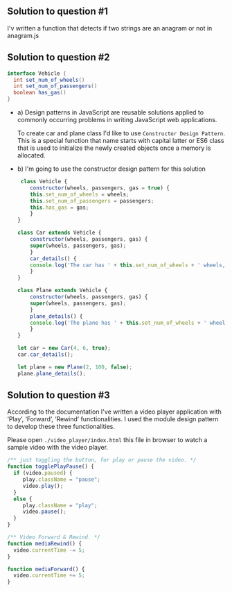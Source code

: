 ## Solution to question #1

I'v written a function that detects if two strings are an anagram or not in anagram.js

## Solution to question #2

```java
interface Vehicle {
  int set_num_of_wheels()
  int set_num_of_passengers()
  boolean has_gas()
}
```


  - a) Design patterns in JavaScript are reusable solutions applied to commonly occurring problems in writing JavaScript web applications.

    To create car and plane class I'd like to use `Constructor Design Pattern`. This is a special function that name starts with capital latter or ES6 class that is used to initialize the newly created objects once a memory is allocated.

  - b) I'm going to use the constructor design pattern for this solution


    ```js
	 class Vehicle {
	    constructor(wheels, passengers, gas = true) {
		this.set_num_of_wheels = wheels;
		this.set_num_of_passengers = passengers;
		this.has_gas = gas;
	    }
	}

	class Car extends Vehicle {
	    constructor(wheels, passengers, gas) {
		super(wheels, passengers, gas);
	    }
	    car_details() {
		console.log('The car has ' + this.set_num_of_wheels + ' wheels, ' + this.set_num_of_passengers + ' passengers and the car has gas ' + this.has_gas);
	    }
	}

	class Plane extends Vehicle {
	    constructor(wheels, passengers, gas) {
		super(wheels, passengers, gas);
	    }
	    plane_details() {
		console.log('The plane has ' + this.set_num_of_wheels + ' wheels, ' + this.set_num_of_passengers + ' passengers and the plane has gas ' + this.has_gas);
	    }
	}

	let car = new Car(4, 6, true);
	car.car_details();

	let plane = new Plane(2, 100, false);
	plane.plane_details();
    ```

## Solution to question #3

According to the documentation I've written a video player application with ‘Play’, ‘Forward’, ‘Rewind’ functionalities. I used the module design pattern to develop these three functionalities.

Please open `./video_player/index.html` this file in browser to watch a sample video with the video player.


```js
/** just toggling the button, for play or pause the video. */
function togglePlayPause() {
  if (video.paused) {
     play.className = "pause";
     video.play();
  }
  else {
     play.className = "play";
     video.pause();
  }
}

/** Video Forward & Rewind. */
function mediaRewind() {
  video.currentTime -= 5;
}

function mediaForward() {
  video.currentTime += 5;
}
```
